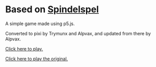 # Based on [Spindelspel](https://github.com/Trymunx/Spindelspel "View source")
A simple game made using p5.js.

Converted to pixi by Trymunx and Alpvax, and updated from there by Alpvax.

[Click here to play.](http://alpvax.uk/pixi-tut/)

[Click here to play the original.](https://Trymunx.github.io/Spindelspel)
